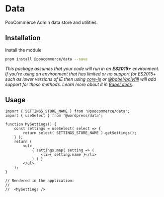 # Data

PooCommerce Admin data store and utilities.

## Installation

Install the module

```bash
pnpm install @poocommerce/data --save
```

_This package assumes that your code will run in an **ES2015+** environment. If you're using an environment that has limited or no support for ES2015+ such as lower versions of IE then using [core-js](https://github.com/zloirock/core-js) or [@babel/polyfill](https://babeljs.io/docs/en/next/babel-polyfill) will add support for these methods. Learn more about it in [Babel docs](https://babeljs.io/docs/en/next/caveats)._

## Usage

```JS
import { SETTINGS_STORE_NAME } from '@poocommerce/data';
import { useSelect } from '@wordpress/data';

function MySettings() {
	const settings = useSelect( select => {
		return select( SETTINGS_STORE_NAME ).getSettings();
	} );
	return (
		<ul>
			{ settings.map( setting => (
				<li>{ setting.name }</li>
			) ) }
		</ul>
	);
}

// Rendered in the application:
//
//  <MySettings />
```
